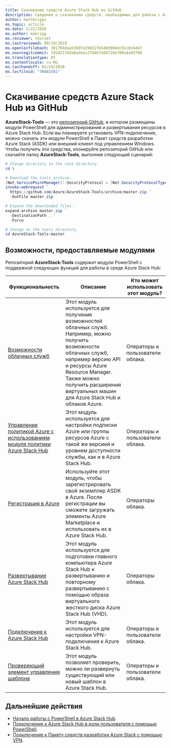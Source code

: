 ```yaml
---
title: Скачивание средств Azure Stack Hub из GitHub
description: Сведения о скачивании средств, необходимых для работы с Azure Stack Hub.
author: mattbriggs
ms.topic: article
ms.date: 1/22/2020
ms.author: mabrigg
ms.reviewer: thoroet
ms.lastreviewed: 09/19/2019
ms.openlocfilehash: 301704daa5369fe290227b540d96bdc91c0c64b7
ms.sourcegitcommit: fd5d217d3a8adeec2f04b74d4728e709a4a95790
ms.translationtype: HT
ms.contentlocale: ru-RU
ms.lasthandoff: 01/29/2020
ms.locfileid: "76881581"
---
```

# <a name="download-azure-stack-hub-tools-from-github"></a>Скачивание средств Azure Stack Hub из GitHub

**AzureStack-Tools** — это [репозиторий GitHub](https://github.com/Azure/AzureStack-Tools), в котором размещены модули PowerShell для администрирования и развертывания ресурсов в Azure Stack Hub. Если вы планируете установить VPN-подключение, можно скачать эти модули PowerShell в Пакет средств разработки Azure Stack (ASDK) или внешний клиент под управлением Windows. Чтобы получить эти средства, клонируйте репозиторий GitHub или скачайте папку **AzureStack-Tools**, выполнив следующий сценарий:

```powershell
# Change directory to the root directory.
cd \

# Download the tools archive.
[Net.ServicePointManager]::SecurityProtocol = [Net.SecurityProtocolType]::Tls12 
invoke-webrequest `
  https://github.com/Azure/AzureStack-Tools/archive/master.zip `
  -OutFile master.zip

# Expand the downloaded files.
expand-archive master.zip `
  -DestinationPath . `
  -Force

# Change to the tools directory.
cd AzureStack-Tools-master

```

## <a name="functionality-provided-by-the-modules"></a>Возможности, предоставляемые модулями

Репозиторий **AzureStack-Tools** содержит модули PowerShell с поддержкой следующих функций для работы в среде Azure Stack Hub:  

| Функциональность | Описание | Кто может использовать этот модуль? |
| --- | --- | --- |
| [Возможности облачных служб](../user/azure-stack-validate-templates.md) | Этот модуль используется для получения возможностей облачных служб. Например, можно получить возможности облачных служб, например версию API и ресурсы Azure Resource Manager. Также можно получить расширения виртуальных машин для Azure Stack Hub и облаков Azure. | Операторы и пользователи облака. |
| [Управление политикой Azure с использованием модуля политики Azure Stack Hub](../user/azure-stack-policy-module.md) | Этот модуль используется для настройки подписки Azure или группы ресурсов Azure с такой же версией и уровнем доступности службы, как и в Azure Stack Hub. | Операторы и пользователи облака. |
| [Регистрация в Azure](azure-stack-registration.md ) | Используйте этот модуль, чтобы зарегистрировать свой экземпляр ASDK в Azure. После регистрации вы сможете загружать элементы Azure Marketplace и использовать их в Azure Stack Hub. | Операторы облака. |
| [Развертывание Azure Stack Hub](../asdk/asdk-install.md) | Этот модуль используется для подготовки главного компьютера Azure Stack Hub к развертыванию и повторному развертыванию с помощью образа виртуального жесткого диска Azure Stack Hub (VHD). | Операторы облака.|
| [Подключение к Azure Stack Hub](azure-stack-powershell-install.md) | Этот модуль используется для настройки VPN-подключения к Azure Stack Hub. | Операторы и пользователи облака. |
| [Проверяющий элемент управления шаблона](../user/azure-stack-validate-templates.md) | Этот модуль позволяет проверить, можно ли развернуть существующий или новый шаблон в Azure Stack Hub. | Операторы и пользователи облака.|

## <a name="next-steps"></a>Дальнейшие действия

- [Начало работы с PowerShell в Azure Stack Hub](../user/azure-stack-powershell-overview.md).
- [Подключение к Azure Stack Hub в роли пользователя с помощью PowerShell](../user/azure-stack-powershell-configure-user.md).
- [Подключение к Пакету средств разработки Azure Stack с помощью VPN](../asdk/asdk-connect.md).
